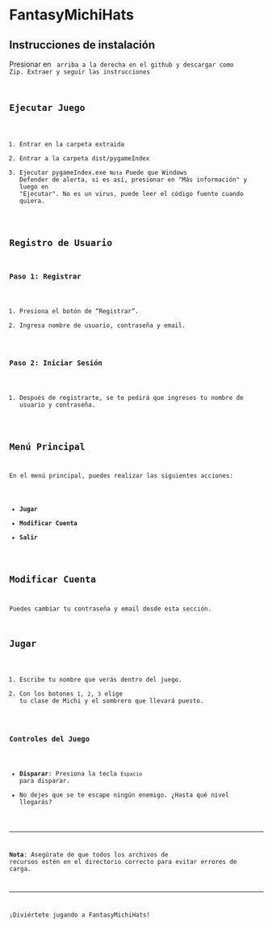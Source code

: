 # FantasyMichiHats

## Instrucciones de instalación
Presionar en <CODE> arriba a la derecha en el github y descargar como Zip.
Extraer y seguir las instrucciones

## Ejecutar Juego
1. Entrar en la carpeta extraida
2. Entrar a la carpeta dist/pygameIndex
3. Ejecutar pygameIndex.exe
`Nota` Puede que Windows Defender de alerta, si es así, presionar en "Más información" y luego en "Ejecutar". No es un virus, puede leer el código fuente cuando quiera.

## Registro de Usuario

### Paso 1: Registrar
1. Presiona el botón de “Registrar”.
2. Ingresa nombre de usuario, contraseña y email.

### Paso 2: Iniciar Sesión
1. Después de registrarte, se te pedirá que ingreses tu nombre de usuario y contraseña.

## Menú Principal
En el menú principal, puedes realizar las siguientes acciones:
- **Jugar**
- **Modificar Cuenta**
- **Salir**

## Modificar Cuenta
Puedes cambiar tu contraseña y email desde esta sección.

## Jugar
1. Escribe tu nombre que verás dentro del juego.
2. Con los botones `1`, `2`, `3` elige tu clase de Michi y el sombrero que llevará puesto.

### Controles del Juego
- **Disparar**: Presiona la tecla `Espacio` para disparar.
- No dejes que se te escape ningún enemigo. ¿Hasta qué nivel llegarás?

---

**Nota**: Asegúrate de que todos los archivos de recursos estén en el directorio correcto para evitar errores de carga.

---

¡Diviértete jugando a FantasyMichiHats!
